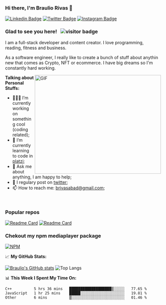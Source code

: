 ### Hi there, I'm Braulio Rivas 👋
[![Linkedin Badge](https://img.shields.io/badge/-LinkedIn-0e76a8?style=flat-square&logo=Linkedin&logoColor=white)](https://www.linkedin.com/in/braulio-rivas-abad/) <!-- [![Website Badge](https://img.shields.io/badge/Website-3b5998?style=flat-square&logo=google-chrome&logoColor=white)](https://gkassym.netlify.app) -->[![Twitter Badge](https://img.shields.io/badge/-Twitter-00acee?style=flat-square&logo=Twitter&logoColor=white)](https://twitter.com/brolio04) [![Instagram Badge](https://img.shields.io/badge/-Instagram-e4405f?style=flat-square&logo=Instagram&logoColor=white)](https://www.instagram.com/braulio_rivas_abad_/)
<!--[![Telegram Badge](https://img.shields.io/badge/-Telegram-0088cc?style=flat-square&logo=Telegram&logoColor=white)](https://t.me/GKassym) -->

### Glad to see you here! &nbsp; ![visitor badge](https://visitor-badge.glitch.me/badge?page_id=brauliorivas)

I am a full-stack developer and content creator. I love programming, reading, fitness and business.

As a software engineer, I really like to create a bunch of stuff about anythin new that comes as Crypto, NFT or ecommerce. I have big dreams so I'm constantly hard working.

<img align="right" alt="GIF" src="https://github.com/Gapur/Gapur/blob/master/coding.gif?raw=true" width="408" height="318" />

**Talking about Personal Stuffs:**

- 👨🏻‍💻 I’m currently working on something cool (coding related);
- 🚀 I’m currently learning to code in [platzi](https://platzi.com);
- 💬 Ask me about anything, I am happy to help;
- 📝 I regulary post on [twitter](https://twitter.com/brolio04);
- 📫 How to reach me: brivasabad@gmail.com;

</br>

### Popular repos
[![Readme Card](https://github-readme-stats.vercel.app/api/pin/?username=brauliorivas&repo=countrieshub)](https://github.com/brauliorivas/countrieshub)
[![Readme Card](https://github-readme-stats.vercel.app/api/pin/?username=brauliorivas&repo=pokedex-interactivo)](https://github.com/brauliorivas/pokedex-interactivo)

### Chekout my npm mediaplayer package
[![NPM](https://img.shields.io/badge/NPM-%23000000.svg?style=for-the-badge&logo=npm&logoColor=white)](https://www.npmjs.com/package/@braulio0000/mediaplayer)


📈 **My GitHub Stats:**

[![Braulio's GitHub stats](https://github-readme-stats.vercel.app/api?username=brauliorivas&theme=tokyonight)](https://github.com/brauliorivas) ![Top Langs](https://github-readme-stats.vercel.app/api/top-langs/?username=brauliorivas&layout=compact&theme=radical)


📊 **This Week I Spent My Time On:**
<!--START_SECTION:waka-->

```text
C++          5 hrs 36 mins   ███████████████████▒░░░░░   77.65 %
JavaScript   1 hr 25 mins    █████░░░░░░░░░░░░░░░░░░░░   19.81 %
Other        6 mins          ▒░░░░░░░░░░░░░░░░░░░░░░░░   01.46 %
```

<!--END_SECTION:waka-->
